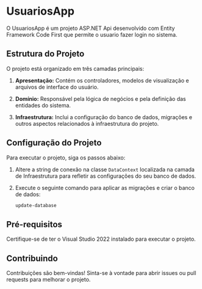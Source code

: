 # UsuariosApp

O UsuariosApp é um projeto ASP.NET Api desenvolvido com Entity Framework Code First que permite o usuario fazer login no sistema.

## Estrutura do Projeto

O projeto está organizado em três camadas principais:

1. **Apresentação:** Contém os controladores, modelos de visualização e arquivos de interface do usuário.

2. **Domínio:** Responsável pela lógica de negócios e pela definição das entidades do sistema.

3. **Infraestrutura:** Inclui a configuração do banco de dados, migrações e outros aspectos relacionados à infraestrutura do projeto.

## Configuração do Projeto

Para executar o projeto, siga os passos abaixo:

1. Altere a string de conexão na classe `DataContext` localizada na camada de Infraestrutura para refletir as configurações do seu banco de dados.

2. Execute o seguinte comando para aplicar as migrações e criar o banco de dados:
    ```bash
    update-database
    ```
    
## Pré-requisitos

Certifique-se de ter o Visual Studio 2022 instalado para executar o projeto.

## Contribuindo

Contribuições são bem-vindas! Sinta-se à vontade para abrir issues ou pull requests para melhorar o projeto.



